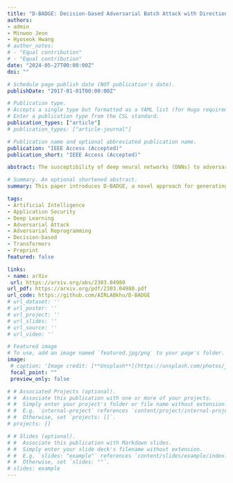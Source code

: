 ```yaml
---
title: "D-BADGE: Decision-based Adversarial Batch Attack with Directional Gradient Estimation"
authors:
- admin
- Minwoo Jeon
- Hyoseok Hwang
# author_notes:
# - "Equal contribution"
# - "Equal contribution"
date: "2024-05-27T00:00:00Z"
doi: ""

# Schedule page publish date (NOT publication's date).
publishDate: "2017-01-01T00:00:00Z"

# Publication type.
# Accepts a single type but formatted as a YAML list (for Hugo requirements).
# Enter a publication type from the CSL standard.
publication_types: ["article"]
# publication_types: ["article-journal"]

# Publication name and optional abbreviated publication name.
publication: "IEEE Access (Accepted)"
publication_short: "IEEE Access (Accepted)"

abstract: The susceptibility of deep neural networks (DNNs) to adversarial examples has prompted an increase in the deployment of adversarial attacks. Image-agnostic universal adversarial perturbations (UAPs) are much more threatening, but many limitations exist to implementing UAPs in real-world scenarios where only binary decisions are returned. In this research, we propose D-BADGE, a novel method to craft universal adversarial perturbations for executing decision-based-attack. To primarily optimize perturbation by focusing on decisions, we consider the direction of these updates as the primary factor and the magnitude of updates as the secondary factor. First, we employ Hamming loss that measures the distance from distributions of ground truth and accumulating decisions in batches to determine the magnitude of the gradient. This magnitude is applied in the direction of the revised simultaneous perturbation stochastic approximation (SPSA) to update the perturbation. This simple yet efficient decision-based method functions similarly to a score-based attack, enabling the generation of UAPs in real-world scenarios, and can be easily extended to targeted attacks. Experimental validation across multiple victim models demonstrates that the D-BADGE outperforms existing attack methods, even image-specific and score-based attacks. In particular, our proposed method shows a superior attack success rate with less training time. The research also shows that D-BADGE can successfully deceive unseen victim models and accurately target specific classes.

# Summary. An optional shortened abstract.
summary: This paper introduces D-BADGE, a novel approach for generating decision-based universal adversarial perturbations using random gradient-free optimization and batch attack techniques. By combining multiple adversarial examples into a single universal perturbation and reformulating the accuracy metric into a continuous Hamming distance form, D-BADGE achieves superior attack time efficiency compared to existing methods, successfully deceiving unseen victims and accurately targeting specific classes.

tags:
- Artificial Intelligence
- Application Security
- Deep Learning
- Adversarial Attack
- Adversarial Reprogramming
- Decision-based
- Transformers
- Preprint
featured: false

links:
- name: arXiv
 url: https://arxiv.org/abs/2303.04980
url_pdf: https://arxiv.org/pdf/2303.04980.pdf
url_code: https://github.com/AIRLABkhu/D-BADGE
# url_dataset: ''
# url_poster: ''
# url_project: ''
# url_slides: ''
# url_source: ''
# url_video: ''

# Featured image
# To use, add an image named `featured.jpg/png` to your page's folder. 
image:
 # caption: 'Image credit: [**Unsplash**](https://unsplash.com/photos/jdD8gXaTZsc)'
 focal_point: ""
 preview_only: false

# # Associated Projects (optional).
# #  Associate this publication with one or more of your projects.
# #  Simply enter your project's folder or file name without extension.
# #  E.g. `internal-project` references `content/project/internal-project/index.md`.
# #  Otherwise, set `projects: []`.
# projects: []

# # Slides (optional).
# #  Associate this publication with Markdown slides.
# #  Simply enter your slide deck's filename without extension.
# #  E.g. `slides: "example"` references `content/slides/example/index.md`.
# #  Otherwise, set `slides: ""`.
# slides: example
---
```

<!-- 
{{% callout note %}}
Click the *Cite* button above to demo the feature to enable visitors to import publication metadata into their reference management software.
{{% /callout %}}

{{% callout note %}}
Create your slides in Markdown - click the *Slides* button to check out the example.
{{% /callout %}}

Add the publication's **full text** or **supplementary notes** here. You can use rich formatting such as including [code, math, and images](https://docs.hugoblox.com/content/writing-markdown-latex/). -->
